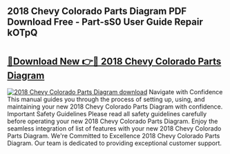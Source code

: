 ## 2018 Chevy Colorado Parts Diagram PDF Download Free - Part-sS0 User Guide Repair kOTpQ

# <h2><a href="http://dfrllix.blite.top/?on=2018+Chevy+Colorado+Parts+Diagram">🔗Download New 👉🔴 2018 Chevy Colorado Parts Diagram</a></h2>

[![2018 Chevy Colorado Parts Diagram download](https://i.imgur.com/lujVjoI.png)](http://dfrllix.blite.top/?on=2018+Chevy+Colorado+Parts+Diagram)
Navigate with Confidence This manual guides you through the process of setting up, using, and maintaining your new 2018 Chevy Colorado Parts Diagram with confidence. Important Safety Guidelines Please read all safety guidelines carefully before operating your new 2018 Chevy Colorado Parts Diagram. Enjoy the seamless integration of list of features with your new 2018 Chevy Colorado Parts Diagram. We're Committed to Excellence 2018 Chevy Colorado Parts Diagram. Our team is dedicated to providing exceptional customer support.
